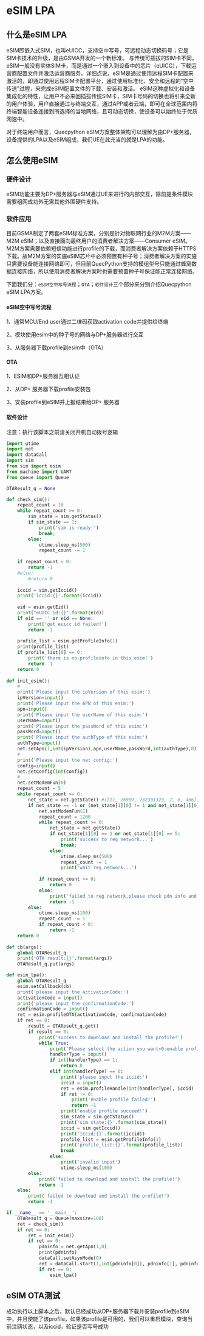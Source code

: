 # eSIM LPA

## 什么是eSIM LPA

eSIM即嵌入式SIM，也叫eUICC，支持空中写号，可远程动态切换码号；它是SIM卡技术的升级，是由GSMA开发的一个新标准。
与传统可插拔的SIM卡不同，eSIM一般没有实体SIM卡，而是通过一个嵌入到设备中的芯片（eUICC），下载运营商配置文件并激活运营商服务。详细点说，eSIM是通过使用远程SIM卡配置来激活的，即通过使用远程SIM卡配置平台，通过使用标准化、安全和远程的“空中传送”过程，来完成eSIM配置文件的下载、安装和激活。
eSIM这种虚拟化和设备集成化的特性，让用户不必来回插拔传统SIM卡，SIM卡号码的切换也将引来全新的用户体验，用户直接通过与终端交互，通过APP或者云端，即可在全球范围内将终端智能设备连接到所选择的当地网络，且可动态切换，使设备可以始终处于优质网速中。

对于终端用户而言，Quecpython eSIM方案整体架构可以理解为由DP+服务器，设备提供的LPA以及eSIM组成，我们UE在此充当的就是LPA的功能。

## 怎么使用eSIM

### 硬件设计

eSIM功能主要为DP+服务器与eSIM通过UE来进行的内部交互，除前提条件模块需要组网成功外无需其他外围硬件支持。

### 软件应用

目前GSMA制定了两套eSIM标准方案，分别是针对物联网行业的M2M方案——M2M eSIM；以及直接面向最终用户的消费者解决方案——Consumer eSIM。
M2M方案需要依赖短信功能进行profile的下载，而消费者解决方案依赖于HTTPS下载。故M2M方案的实施eSIM芯片中必须预置有种子号；消费者解决方案的实施只需要设备能连接网络即可，但目前QuecPython支持的模组型号只能通过蜂窝数据连接网络，所以使用消费者解决方案时也需要预置种子号保证能正常连接网络。

下面我们分：`eSIM空中写号流程`；`OTA`；`软件设计`三个部分来分别介绍Quecpython eSIM LPA方案。

#### eSIM空中写号流程

1、通常MCU/End user通过二维码获取activation code并提供给终端

2、模块使用esim中的种子号的网络与DP+服务器进行交互

3、从服务器下载profile到esim中（OTA）

#### OTA

1、ESIM和DP+服务器互相认证

2、从DP+ 服务器下载profile安装包

3、安装profile到eSIM并上报结果给DP+ 服务器

#### 软件设计

注意：执行该脚本之前请关闭开机自动拨号逻辑

```Python
import utime
import net
import dataCall
import sim
from sim import esim
from machine import UART
from queue import Queue

OTAResult_q = None

def check_sim():
    repeat_count = 10
    while repeat_count >= 0:
        sim_state = sim.getStatus()
        if sim_state == 1:
            print('sim is ready!')
            break;
        else:
            utime.sleep_ms(500)
            repeat_count -= 1
            
    if repeat_count < 0:
        return -1
    #else:
        #return 0
        
    iccid = sim.getIccid()
    print('iccid:{}'.format(iccid))
    
    eid = esim.getEid()
    print("eUICC id:{}".format(eid))
    if eid == '' or eid == None:
        print('get euicc id failed!')
        return -1
        
    profile_list = esim.getProfileInfo(1)
    print(profile_list)
    if profile_list[0] == 0:
        print('there is no profileinfo in this esim!')
        return -1
    return 0
	
def init_esim():
    #
    print('Please input the ipVersion of this esim:')
    ipVersion=input()
    print('Please input the APN of this esim:')
    apn=input()
    print('Please input the userName of this esim:')
    userName=input()
    print('Please input the passWord of this esim:')
    passWord=input()
    print('Please input the authType of this esim:')
    authType=input()
    net.setApn(1,int(ipVersion),apn,userName,passWord,int(authType),0)
    #
    print('Please input the net config:')
    config=input()
    net.setConfig(int(config))
    #
    net.setModemFun(0)
    repeat_count = 5
	while repeat_count >= 0:
        net_state = net.getState() #([11, 26909, 232301323, 7, 0, 466], [0, 26909, 232301323, 7, 0, 0])
        if net_state == -1 or (net_state[1][0] != 1 and net_state[1][0] != 5):
            net.setModemFun(1)
            repeat_count = 1200
            while repeat_count >= 0:
                net_state = net.getState()
                if net_state[1][0] == 1 or net_state[1][0] == 5:
                    print('success to reg network...')
                    break;
                else:
                    utime.sleep_ms(500)
                    repeat_count -= 1
                    print('wait reg network...')
                    
            if repeat_count >= 0:
                return 0
            else:
                print('failed to reg network,please check pdn info and netconfig!')
                return -1
        else:
            utime.sleep_ms(100)
            repeat_count -= 1
            if repeat_count < 0:
                return -1
    return 0
	
def cb(args):
    global OTAResult_q
    print('OTA result:{}'.format(args))
    OTAResult_q.put(args)

def esim_lpa():
    global OTAResult_q
    esim.setCallback(cb)
    print('please input the activationCode:')
    activationCode = input()
    print('please input the confirmationCode:')
    confirmationCode = input()
    ret = esim.profileOTA(activationCode, confirmationCode)
    if ret == 0:
        result = OTAResult_q.get()
        if result == 0:
            print('success to download and install the profile!')
            while True:
                print('Please select the action you want<0:enable profile 1:exit>')
                handlerType = input()
                if int(handlerType) == 1:
                    return 0
                elif int(handlerType) == 0:
                    print('please input the iccid:')
                    iccid = input()
                    ret = esim.profileHandle(int(handlerType), iccid)
                    if ret != 0:
                        print('enable profile failed!')
                        return -1
                    print('enable profile succeed!')
                    sim_state = sim.getStatus()
                    print('sim state:{}'.format(sim_state))
                    iccid = sim.getIccid()
                    print('iccid:{}'.format(iccid))
                    profile_list = esim.getProfileInfo(1)
                    print('profile_list:{}'.format(profile_list))
                    break
                else:
                    print('invalid input')
                    utime.sleep_ms(100)
        else:
            print('failed to download and install the profile!')
            return -1
    else:
        print('failed to download and install the profile!')
        return -1

if __name__ == '__main__':
    OTAResult_q = Queue(maxsize=100)
    ret = check_sim()
    if ret == 0:
        ret = init_esim()
        if ret == 0:
            pdninfo = net.getApn(1,0)
            print(pdninfo)
            dataCall.setAsynMode(0)
            ret = dataCall.start(1,int(pdninfo[0]), pdninfo[1], pdninfo[2], pdninfo[3], int(pdninfo[4]))
            if ret == 0:
                esim_lpa()
```

## eSIM OTA测试

成功执行以上脚本之后，默认已经成功从DP+服务器下载并安装profile到eSIM中，并且使能了该profile，如果该profile是可用的，我们可以重启模块，查询当前注网状态，以及iccid，验证是否写号成功
